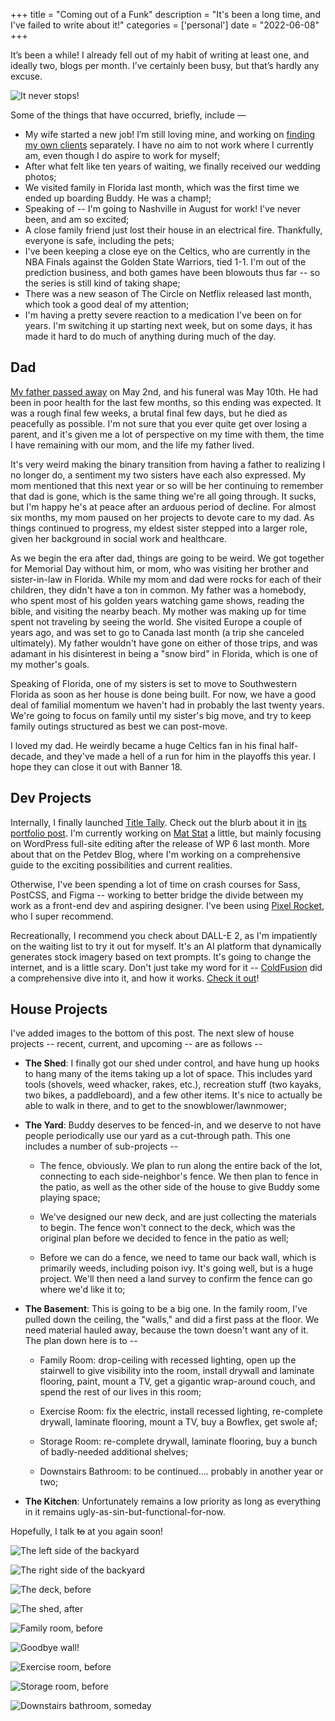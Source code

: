 +++
title = "Coming out of a Funk"
description = "It's been a long time, and I've failed to write about it!"
categories = ['personal']
date = "2022-06-08"
+++

It’s been a while! I already fell out of my habit of writing at least one, and ideally two, blogs per month. I’ve certainly been busy, but that’s hardly any excuse. 

<!--more-->

![It never stops!](https://images.pexels.com/photos/270949/pexels-photo-270949.jpeg?auto=compress&cs=tinysrgb&w=1260&h=750&dpr=2 'It never stops!')

Some of the things that have occurred, briefly, include —

* My wife started a new job! I’m still loving mine, and working on [finding my own clients](https://petrin.dev) separately. I have no aim to not work where I currently am, even though I do aspire to work for myself;
* After what felt like ten years of waiting, we finally received our wedding photos;
* We visited family in Florida last month, which was the first time we ended up boarding Buddy. He was a champ!;
* Speaking of -- I'm going to Nashville in August for work! I've never been, and am so excited;
* A close family friend just lost their house in an electrical fire. Thankfully, everyone is safe, including the pets;
* I've been keeping a close eye on the Celtics, who are currently in the NBA Finals against the Golden State Warriors, tied 1-1. I'm out of the prediction business, and both games have been blowouts thus far -- so the series is still kind of taking shape;
* There was a new season of The Circle on Netflix released last month, which took a good deal of my attention;
* I'm having a pretty severe reaction to a medication I've been on for years. I'm switching it up starting next week, but on some days, it has made it hard to do much of anything during much of the day.

## Dad

[My father passed away](https://www.providencejournal.com/obituaries/ppvp0205962) on May 2nd, and his funeral was May 10th. He had been in poor health for the last few months, so this ending was expected. It was a rough final few weeks, a brutal final few days, but he died as peacefully as possible. I'm not sure that you ever quite get over losing a parent, and it's given me a lot of perspective on my time with them, the time I have remaining with our mom, and the life my father lived.

It's very weird making the binary transition from having a father to realizing I no longer do, a sentiment my two sisters have each also expressed. My mom mentioned that this next year or so will be her continuing to remember that dad is gone, which is the same thing we're all going through. It sucks, but I'm happy he's at peace after an arduous period of decline. For almost six months, my mom paused on her projects to devote care to my dad. As things continued to progress, my eldest sister stepped into a larger role, given her background in social work and healthcare.

As we begin the era after dad, things are going to be weird. We got together for Memorial Day without him, or mom, who was visiting her brother and sister-in-law in Florida. While my mom and dad were rocks for each of their children, they didn't have a ton in common. My father was a homebody, who spent most of his golden years watching game shows, reading the bible, and visiting the nearby beach. My mother was making up for time spent not traveling by seeing the world. She visited Europe a couple of years ago, and was set to go to Canada last month (a trip she canceled ultimately). My father wouldn't have gone on either of those trips, and was adamant in his disinterest in being a "snow bird" in Florida, which is one of my mother's goals.

Speaking of Florida, one of my sisters is set to move to Southwestern Florida as soon as her house is done being built. For now, we have a good deal of familial momentum we haven't had in probably the last twenty years. We're going to focus on family until my sister's big move, and try to keep family outings structured as best we can post-move.

I loved my dad. He weirdly became a huge Celtics fan in his final half-decade, and they've made a hell of a run for him in the playoffs this year. I hope they can close it out with Banner 18.

## Dev Projects

Internally, I finally launched [Title Tally](https://titlely.netlify.app/). Check out the blurb about it in [its portfolio post](https://petr.in/portfolio/title-tally/). I'm currently working on [Mat Stat](https://petr.in/portfolio/mat-stat/) a little, but mainly focusing on WordPress full-site editing after the release of WP 6 last month. More about that on the Petdev Blog, where I'm working on a comprehensive guide to the exciting possibilities and current realities.

Otherwise, I've been spending a lot of time on crash courses for Sass, PostCSS, and Figma -- working to better bridge the divide between my work as a front-end dev and aspiring designer. I've been using [Pixel Rocket](https://www.youtube.com/channel/UCn07jnZoflIMSdGWUkRqzsQ), who I super recommend.

Recreationally, I recommend you check about DALL-E 2, as I'm impatiently on the waiting list to try it out for myself. It's an AI platform that dynamically generates stock imagery based on text prompts. It's going to change the internet, and is a little scary. Don't just take my word for it -- [ColdFusion](https://www.youtube.com/channel/UC4QZ_LsYcvcq7qOsOhpAX4A) did a comprehensive dive into it, and how it works. [Check it out](https://www.youtube.com/watch?v=U1cF9QCu1rQ)!

## House Projects

I've added images to the bottom of this post. The next slew of house projects -- recent, current, and upcoming -- are as follows --

* **The Shed**: I finally got our shed under control, and have hung up hooks to hang many of the items taking up a lot of space. This includes yard tools (shovels, weed whacker, rakes, etc.), recreation stuff (two kayaks, two bikes, a paddleboard), and a few other items. It's nice to actually be able to walk in there, and to get to the snowblower/lawnmower;

* **The Yard**: Buddy deserves to be fenced-in, and we deserve to not have people periodically use our yard as a cut-through path. This one includes a number of sub-projects --
    * The fence, obviously. We plan to run along the entire back of the lot, connecting to each side-neighbor's fence. We then plan to fence in the patio, as well as the other side of the house to give Buddy some playing space;

    * We've designed our new deck, and are just collecting the materials to begin. The fence won't connect to the deck, which was the original plan before we decided to fence in the patio as well;

    * Before we can do a fence, we need to tame our back wall, which is primarily weeds, including poison ivy. It's going well, but is a huge project. We'll then need a land survey to confirm the fence can go where we'd like it to;

* **The Basement**: This is going to be a big one. In the family room, I've pulled down the ceiling, the "walls," and did a first pass at the floor. We need material hauled away, because the town doesn't want any of it. The plan down here is to --

    * Family Room: drop-ceiling with recessed lighting, open up the stairwell to give visibility into the room, install drywall and laminate flooring, paint, mount a TV, get a gigantic wrap-around couch, and spend the rest of our lives in this room;

    * Exercise Room: fix the electric, install recessed lighting, re-complete drywall, laminate flooring, mount a TV, buy a Bowflex, get swole af;

    * Storage Room: re-complete drywall, laminate flooring, buy a bunch of badly-needed additional shelves;

    * Downstairs Bathroom: to be continued.... probably in another year or two;

* **The Kitchen**: Unfortunately remains a low priority as long as everything in it remains ugly-as-sin-but-functional-for-now.

Hopefully, I talk <s>to</s> at you again soon!

![The left side of the backyard](./house-projects/backyard-left-before.jpg 'The left side of the backyard')

![The right side of the backyard](./house-projects/backyard-right-before.jpg 'The right side of the backyard')

![The deck, before](./house-projects/the-deck-before.jpg 'The deck, before')

![The shed, after](./house-projects/the-shed-after.jpg 'The shed, after')

![Family room, before](./house-projects/family-room-before.jpg 'Family room, before')

![Goodbye wall!](./house-projects/goodbye-wall-before.jpg 'Goodbye wall!')

![Exercise room, before](./house-projects/exercise-room-before.jpg 'Exercise room, before')

![Storage room, before](./house-projects/storage-room-before.jpg 'Storage room, before')

![Downstairs bathroom, someday](./house-projects/downstairs-bathroom-before.jpg 'Downstairs bathroom, someday')